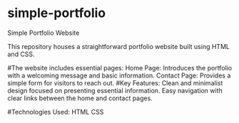 # simple-portfolio

Simple Portfolio Website

This repository houses a straightforward portfolio website built using HTML and CSS. 

#The website includes essential pages:
            Home Page: Introduces the portfolio with a welcoming message and basic information.
            Contact Page: Provides a simple form for visitors to reach out.
#Key Features:
            Clean and minimalist design focused on presenting essential information.
            Easy navigation with clear links between the home and contact pages.

#Technologies Used:
            HTML
            CSS
